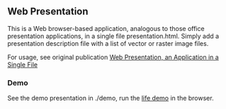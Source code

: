 ## Web Presentation

This is a Web browser-based application, analogous to those office presentation applications, in a single file presentation.html.
Simply add a presentation description file with a list of vector or raster image files.

For usage, see original publication [Web Presentation, an Application in a Single File](https://www.codeproject.com/Articles/5286790/Web-Presentation)

### Demo

See the demo presentation in ./demo, run the [life demo](http://www.SAKryukov.org/software/GitHub.live/web-presentation/demo) in the browser.
